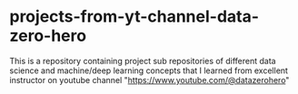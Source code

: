 # projects-from-yt-channel-data-zero-hero
This is a repository containing project sub repositories of different data science and machine/deep learning concepts that I learned from excellent instructor on youtube channel "https://www.youtube.com/@datazerohero"
